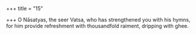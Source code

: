 +++
title = "15"

+++
O Nāsatyas, the seer Vatsa, who has strengthened you with his hymns, for him provide refreshment with thousandfold raiment, dripping
with ghee.